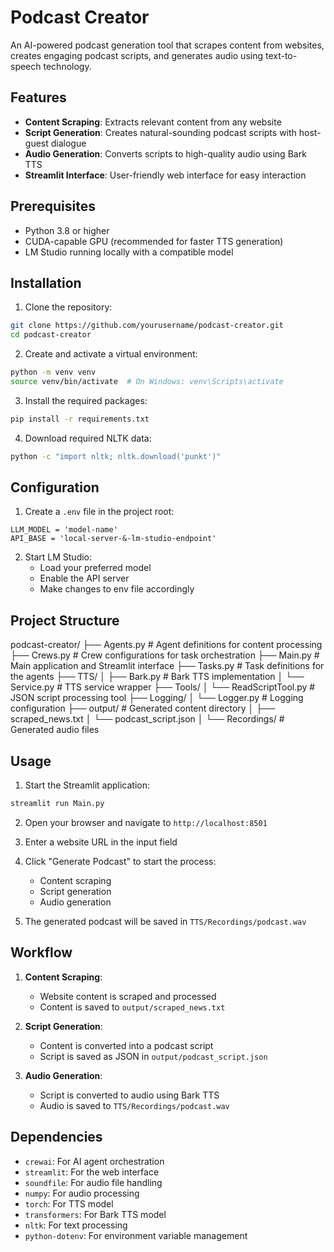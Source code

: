 # Podcast Creator

An AI-powered podcast generation tool that scrapes content from websites, creates engaging podcast scripts, and generates audio using text-to-speech technology.

## Features

- **Content Scraping**: Extracts relevant content from any website
- **Script Generation**: Creates natural-sounding podcast scripts with host-guest dialogue
- **Audio Generation**: Converts scripts to high-quality audio using Bark TTS
- **Streamlit Interface**: User-friendly web interface for easy interaction

## Prerequisites

- Python 3.8 or higher
- CUDA-capable GPU (recommended for faster TTS generation)
- LM Studio running locally with a compatible model

## Installation

1. Clone the repository:
```bash
git clone https://github.com/yourusername/podcast-creator.git
cd podcast-creator
```

2. Create and activate a virtual environment:
```bash
python -m venv venv
source venv/bin/activate  # On Windows: venv\Scripts\activate
```

3. Install the required packages:
```bash
pip install -r requirements.txt
```

4. Download required NLTK data:
```bash
python -c "import nltk; nltk.download('punkt')"
```

## Configuration

1. Create a `.env` file in the project root:
```env
LLM_MODEL = 'model-name'
API_BASE = 'local-server-&-lm-studio-endpoint'
```

2. Start LM Studio:
   - Load your preferred model
   - Enable the API server
   - Make changes to env file accordingly

## Project Structure

podcast-creator/
├── Agents.py # Agent definitions for content processing
├── Crews.py # Crew configurations for task orchestration
├── Main.py # Main application and Streamlit interface
├── Tasks.py # Task definitions for the agents
├── TTS/
│ ├── Bark.py # Bark TTS implementation
│ └── Service.py # TTS service wrapper
├── Tools/
│ └── ReadScriptTool.py # JSON script processing tool
├── Logging/
│ └── Logger.py # Logging configuration
├── output/ # Generated content directory
│ ├── scraped_news.txt
│ └── podcast_script.json
│ └── Recordings/ # Generated audio files

## Usage

1. Start the Streamlit application:
```bash
streamlit run Main.py
```

2. Open your browser and navigate to `http://localhost:8501`

3. Enter a website URL in the input field

4. Click "Generate Podcast" to start the process:
   - Content scraping
   - Script generation
   - Audio generation

5. The generated podcast will be saved in `TTS/Recordings/podcast.wav`

## Workflow

1. **Content Scraping**:
   - Website content is scraped and processed
   - Content is saved to `output/scraped_news.txt`

2. **Script Generation**:
   - Content is converted into a podcast script
   - Script is saved as JSON in `output/podcast_script.json`

3. **Audio Generation**:
   - Script is converted to audio using Bark TTS
   - Audio is saved to `TTS/Recordings/podcast.wav`

## Dependencies

- `crewai`: For AI agent orchestration
- `streamlit`: For the web interface
- `soundfile`: For audio file handling
- `numpy`: For audio processing
- `torch`: For TTS model
- `transformers`: For Bark TTS model
- `nltk`: For text processing
- `python-dotenv`: For environment variable management
